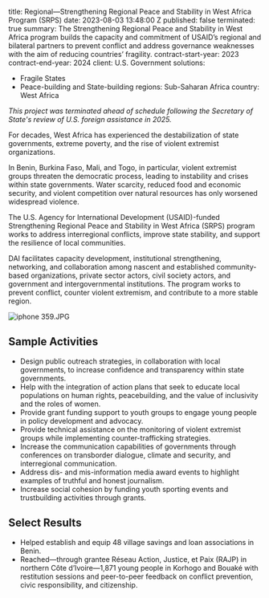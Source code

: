 
title: Regional—Strengthening Regional Peace and Stability in West Africa Program
  (SRPS)
date: 2023-08-03 13:48:00 Z
published: false
terminated: true
summary: The Strengthening Regional Peace and Stability in West Africa program builds
  the capacity and commitment of USAID’s regional and bilateral partners to prevent
  conflict and address governance weaknesses with the aim of reducing countries’ fragility.
contract-start-year: 2023
contract-end-year: 2024
client: U.S. Government
solutions:
- Fragile States
- Peace-building and State-building
regions: Sub-Saharan Africa
country: West Africa


<aside><em>This project was terminated ahead of schedule following the Secretary of State's review of U.S. foreign assistance in 2025.</em></aside>

For decades, West Africa has experienced the destabilization of state governments, extreme poverty, and the rise of violent extremist organizations.

In Benin, Burkina Faso, Mali, and Togo, in particular, violent extremist groups threaten the democratic process, leading to instability and crises within state governments. Water scarcity, reduced food and economic security, and violent competition over natural resources has only worsened widespread violence.

The U.S. Agency for International Development (USAID)-funded Strengthening Regional Peace and Stability in West Africa (SRPS) program works to address interregional conflicts, improve state stability, and support the resilience of local communities.

DAI facilitates capacity development, institutional strengthening, networking, and collaboration among nascent and established community-based organizations, private sector actors, civil society actors, and government and intergovernmental institutions. The program works to prevent conflict, counter violent extremism, and contribute to a more stable region.

![iphone 359.JPG](/uploads/iphone%20359.JPG)

## Sample Activities

* Design public outreach strategies, in collaboration with local governments, to increase confidence and transparency within state governments.
* Help with the integration of action plans that seek to educate local populations on human rights, peacebuilding, and the value of inclusivity and the roles of women.
* Provide grant funding support to youth groups to engage young people in policy development and advocacy.
* Provide technical assistance on the monitoring of violent extremist groups while implementing counter-trafficking strategies.
* Increase the communication capabilities of governments through conferences on transborder dialogue, climate and security, and interregional communication.
* Address dis- and mis-information media award events to highlight examples of truthful and honest journalism.
* Increase social cohesion by funding youth sporting events and trustbuilding activities through grants.

## Select Results

* Helped establish and equip 48 village savings and loan associations in Benin.
* Reached—through grantee Réseau Action, Justice, et Paix (RAJP) in northern Côte d’Ivoire—1,871 young people in Korhogo and Bouaké with restitution sessions and peer-to-peer feedback on conflict prevention, civic responsibility, and citizenship.
